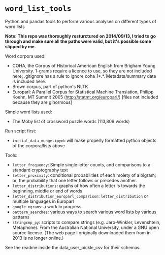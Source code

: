 ``word_list_tools``
===============

Python and pandas tools to perform various analyses on different types of word lists

**Note: This repo was thoroughly resturctured on 2014/09/13, I tried to go through and make sure all the paths were valid, but it's possible some slipped by me.**

Word corpora used:

* COHA, the Corpus of Historical American English from Brigham Young University. 1-grams require a licence to use, so they are not included here; .gitignore has a rule to ignore coha_1*.*. Metadata/summary data is included here.
* Brown corpus, part of python's NLTK
* Europarl: A Parallel Corpus for Statistical Machine Translation, Philipp Koehn, MT Summit 2005 (http://statmt.org/europarl/) [files not included because they are ginormous]

Simple word lists used:

* The Moby list of crossword puzzle words (113,809 words)

Run script first:

* ``initial_data_munge.ipynb`` will make properly formatted python objects of the corpora/lists above

Tools:

* ``letter_frequency``: Simple single letter counts, and comparisons to a standard cryptography text
* ``letter_proximity``: conditional probabilities of each moiety of a bigram; or, the probability that one letter follows or precedes another.
* ``letter_distributions``: graphs of how often a letter is towards the beginning, middle or end of words
* ``letter_distribution_europarl_comparison``: ``letter_distribution`` or multiple languages in Europarl
* ``google_ngrams``: a work in progress
* ``pattern_searches``: various ways to search various word lists by various patterns
* ``stringcmp_py``: scripts to compare strings (e.g. Jaro-Winkler, Levenshtein, Metaphone). From the Australian National University, under a GNU open source license. (The web page I originally downloaded them from in 2013 is no longer online.)

See the readme inside the data_user_pickle_csv for their schemas.

